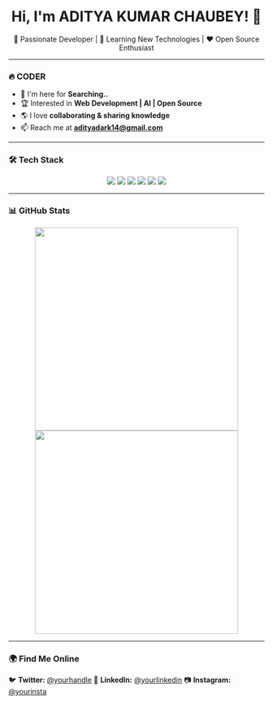 <h1 align="center">Hi, I'm ADITYA KUMAR CHAUBEY! 👋</h1>

<p align="center">
</p>

<p align="center">
  🚀 Passionate Developer | 🌱 Learning New Technologies | ❤️ Open Source Enthusiast
</p>

---

### 🔥 **CODER**  
- 🎯 I'm here for **Searching..**  
- 🏆 Interested in **Web Development | AI | Open Source**  
- 🌎 I love **collaborating & sharing knowledge**  
- 📫 Reach me at **adityadark14@gmail.com**  

---

### 🛠 **Tech Stack**  
<p align="center">
  <img src="https://img.shields.io/badge/-HTML-E34F26?style=flat-square&logo=html5&logoColor=white" />
  <img src="https://img.shields.io/badge/-CSS-1572B6?style=flat-square&logo=css3" />
  <img src="https://img.shields.io/badge/-JavaScript-F7DF1E?style=flat-square&logo=javascript&logoColor=black" />
  <img src="https://img.shields.io/badge/-React-61DAFB?style=flat-square&logo=react&logoColor=black" />
  <img src="https://img.shields.io/badge/-Node.js-339933?style=flat-square&logo=node.js&logoColor=white" />
  <img src="https://img.shields.io/badge/-Python-3776AB?style=flat-square&logo=python&logoColor=white" />
</p>

---

### 📊 **GitHub Stats**  
<p align="center">
  <img src="https://github-readme-stats.vercel.app/api?username=yourusername&show_icons=true&theme=radical" width="400">
  <img src="https://github-readme-streak-stats.herokuapp.com/?user=yourusername&theme=radical" width="400">
</p>

---

### 🌍 **Find Me Online**   
🐦 **Twitter:** [@yourhandle](https://x.com/adiii__149)
💼 **LinkedIn:** [@yourlinkedin](https://www.linkedin.com/in/aditya-kumar-chaubey-43352932b/) 
📷 **Instagram:** [@yourinsta](https://www.instagram.com/adiii_149/)  
